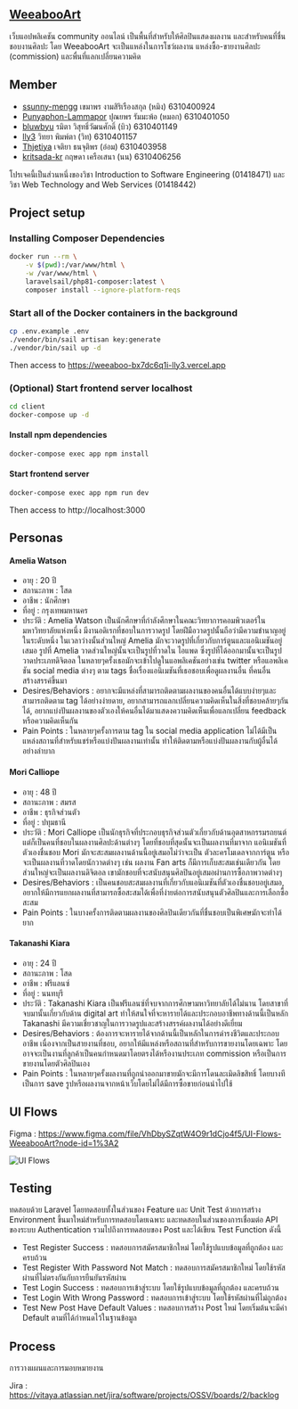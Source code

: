 ## [WeeabooArt](https://befitting-literature-a91.notion.site/WeeabooArt-3a18979db3dd4e12a816db0cf0167f20)

เว็บแอปพลิเคชัน community ออนไลน์ เป็นพื้นที่สำหรับให้ศิลปินแสดงผลงาน และสำหรับคนที่ชื่นชอบงานศิลปะ โดย WeeabooArt จะเป็นแหล่งในการโชว์ผลงาน แหล่งซื้อ-ขายงานศิลปะ (commission) และพื่นที่แลกเปลี่ยนความคิด

## Member
- [ssunny-mengg](https://github.com/ssunny-mengg) เขมาพร งามสิริเรืองสกุล (หมิง) 6310400924
- [Punyaphon-Lammapor](https://github.com/Punyaphon-Lammapor) ปุณยพร รัมมะพ้อ (หมอก) 6310401050
- [bluwbyu](https://github.com/bluwbyu) รมิตา วิสุทธิ์วัฒนศักดิ์ (บิว) 6310401149
- [lly3](https://github.com/lly3) วิทยา พิมพ์ตา (วิท) 6310401157
- [Thjetiya](https://github.com/Thjetiya) เจติยา ธนจุติพร (อ๋อม) 6310403958
- [kritsada-kr](https://github.com/kritsada-kr) กฤษดา เครือเสนา (นน) 6310406256

โปรเจคนี้เป็นส่วนหนึ่งของวิชา Introduction to Software Engineering (01418471) และ วิชา Web Technology and Web Services (01418442)

## Project setup

### Installing Composer Dependencies
```sh
docker run --rm \
    -v $(pwd):/var/www/html \
    -w /var/www/html \
    laravelsail/php81-composer:latest \
    composer install --ignore-platform-reqs
```

### Start all of the Docker containers in the background
```sh
cp .env.example .env
./vendor/bin/sail artisan key:generate
./vendor/bin/sail up -d
```
Then access to https://weeaboo-bx7dc6q1i-lly3.vercel.app

### (Optional) Start frontend server localhost
```sh
cd client
docker-compose up -d
```
#### Install npm dependencies
```sh
docker-compose exec app npm install
```
#### Start frontend server
```sh
docker-compose exec app npm run dev
```
Then access to http://localhost:3000

## Personas
#### Amelia Watson
- อายุ : 20 ปี
- สถานะภาพ : โสด
- อาชีพ : นักศึกษา
- ที่อยู่ : กรุงเทพมหานคร
- ประวัติ : Amelia Watson เป็นนักศึกษาที่กำลังศึกษาในคณะวิทยาการคอมพิวเตอร์ในมหาวิทยาลัยแห่งหนึ่ง มีงานอดิเรกที่ชอบในการวาดรูป โดยฝีมือวาดรูปนั้นถือว่ามีความชำนาญอยู่ในระดับหนึ่ง ในเวลาว่างนั้นส่วนใหญ่ Amelia มักจะวาดรูปที่เกี่ยวกับการ์ตูนและแอนิเมชันอยู่เสมอ รูปที่ Amelia วาดส่วนใหญ่นั้นจะเป็นรูปที่วาดใน
ไอแพด ซึ่งรูปที่ได้ออกมานั้นจะเป็นรูปวาดประเภทดิจิตอล ในหลายๆครั้งเธอมักจะเข้าไปดูในแอพลิเคชันอย่างเช่น twitter หรือแอพลิเคชัน social media ต่างๆ ตาม tags ชื่อเรื่องแอนิเมชันที่เธอชอบเพื่อดูผลงานอื่น ที่คนอื่นสร้างสรรค์ขึ้นมา
- Desires/Behaviors : อยากจะมีแหล่งที่สามารถติดตามผลงานของคนอื่นได้แบบง่ายๆและสามารถติดตาม tag ได้อย่างง่ายดาย, อยากสามารถแลกเปลี่ยนความคิดเห็นในสิ่งที่ชอบคล้ายๆกันได้, อยากแบ่งปันผลงานของตัวเองให้คนอื่นได้มาแสดงความคิดเห็นเพื่อแลกเปลี่ยน feedback หรือความคิดเห็นกัน
- Pain Points : ในหลายๆครั้งการตาม tag ใน social media application ไม่ได้มีเป็นแหล่งสถานที่สำหรับแชร์หรือแบ่งปันผลงานเท่านั้น ทำให้ติดตามหรือแบ่งปันผลงานกับผู้อื่นได้อย่างลำบาก

#### Mori Calliope
- อายุ : 48 ปี
- สถานะภาพ : สมรส
- อาชีพ : ธุรกิจส่วนตัว
- ที่อยู่ : ปทุมธานี
- ประวัติ : Mori Calliope เป็นนักธุรกิจที่ประกอบธุรกิจส่วนตัวเกี่ยวกับด้านอุตสาหกรรมรถยนต์ แต่ก็เป็นคนที่ชอบในผลงานศิลปะด้านต่างๆ โดยที่ชอบที่สุดนั้นจะเป็นผลงานที่มาจาก แอนิเมชันที่ตัวเองชื่นชอบ Mori มักจะสะสมผลงานด้านนี้อยู่เสมอไม่ว่าจะเป็น ตัวละครโมเดลจากการ์ตูน หรือจะเป็นผลงานที่วาดโดยนักวาดต่างๆ เช่น ผลงาน Fan arts ก็มีการเก็บสะสมเช่นเดียวกัน โดยส่วนใหญ่จะเป็นผลงานดิจิตอล เขามักชอบที่จะสนับสนุนศิลปินอยู่เสมอผ่านการซื้อภาพวาดต่างๆ
- Desires/Behaviors : เป็นคนชอบสะสมผลงานที่เกี่ยวกับแอนิเมชันที่ตัวเองชื่นชอบอยู่เสมอ, อยากให้มีการแยกผลงานที่สามารถซื้อสะสมได้เพื่อที่ง่ายต่อการสนับสนุนตัวศิลปินและการเลือกซื้อสะสม
- Pain Points : ในบางครั้งการติดตามผลงานของศิลปินเดียวกันที่ชื่นชอบเป็นพิเศษมักจะทำได้ยาก 

#### Takanashi Kiara
- อายุ : 24 ปี
- สถานะภาพ : โสด
- อาชีพ : ฟรีแลนซ์
- ที่อยู่ : นนทบุรี
- ประวัติ :  Takanashi Kiara เป็นฟรีแลนซ์ที่จบจากการศึกษามหาวิทยาลัยได้ไม่นาน โดยสาขาที่จบมานั้นเกี่ยวกับด้าน digital art ทำให้สนใจที่จะหารายได้และประกอบอาชีพทางด้านนี้เป็นหลัก Takanashi มีความเชี่ยวชาญในการวาดรูปและสร้างสรรค์ผลงานได้อย่างดีเยี่ยม
- Desires/Behaviors : ต้องการจะหารายได้จากด้านนี้เป็นหลักในการดำรงชีวิตและประกอบอาชีพ เนื่องจากเป็นสายงานที่ชอบ, อยากให้มีแหล่งหรือสถานที่สำหรับการขายงานโดยเฉพาะ โดยอาจจะเป็นงานที่ลูกค้าเป็นคนกำหนดมาโดยตรงได้หรืองานประเภท commission หรือเป็นการขายงานโดยตัวศิลปินเอง
- Pain Points : ในหลายๆครั้งผลงานที่ถูกนำออกมาขายมักจะมีการโดนละเมิดลิขสิทธิ์ โดยบางทีเป็นการ save รูปหรือผลงานจากหน้าเว็บโดยไม่ได้มีการซื้อขายก่อนนำไปใช้


## UI Flows

Figma : https://www.figma.com/file/VhDbySZqtW4O9r1dCjo4f5/UI-Flows-WeeabooArt?node-id=1%3A2

![UI Flows](https://github.com/lly3/WeeabooArt/blob/abda01d2db16a95dca572158aa7346ba1f56d5ee/UI%20Flows%20WeeabooArt.png?raw=true)

## Testing
ทดสอบด้วย Laravel โดยทดสอบทั้งในส่วนของ Feature และ Unit Test ด้วยการสร้าง Environment ขึ้นมาใหม่สำหรับการทดสอบโดยเฉพาะ และทดสอบในส่วนของการเชื่อมต่อ API ของระบบ Authentication รวมไปถึงการทดสอบของ Post และได้เขียน Test Function ดังนี้

- Test Register Success : ทดสอบการสมัครสมาชิกใหม่ โดยใช้รูปแบบข้อมูลที่ถูกต้อง และครบถ้วน
- Test Register With Password Not Match : ทดสอบการสมัครสมาชิกใหม่ โดยใช้รหัสผ่านที่ไม่ตรงกันกับการยืนยันรหัสผ่าน
- Test Login Success : ทดสอบการเข้าสู่ระบบ โดยใช้รูปแบบข้อมูลที่ถูกต้อง และครบถ้วน
- Test Login With Wrong Password : ทดสอบการเข้าสู่ระบบ โดยใช้รหัสผ่านที่ไม่ถูกต้อง
- Test New Post Have Default Values : ทดสอบการสร้าง Post ใหม่ โดยเริ่มต้นจะมีค่า Default ตามที่ได้กำหนดไว้ในฐานข้อมูล

## Process
การวางแผนและการมอบหมายงาน

Jira : https://vitaya.atlassian.net/jira/software/projects/OSSV/boards/2/backlog

